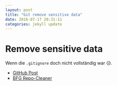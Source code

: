 ```yaml
---
layout: post
title: "Git remove sensitive data"
date: 2016-07-17 20:31:11
categories: jekyll update
---
```


# Remove sensitive data

 Wenn die ``.gitignore`` doch nicht vollständig war :disappointed_relieved:.  
 
* [GitHub Post](https://help.github.com/articles/remove-sensitive-data/)
* [BFG Repo-Cleaner](https://rtyley.github.io/bfg-repo-cleaner/)
